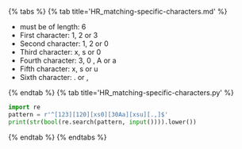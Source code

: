 {% tabs %}
{% tab title='HR_matching-specific-characters.md' %}

* must be of length: 6
* First character: 1, 2 or 3
* Second character: 1, 2 or 0
* Third character: x, s or 0
* Fourth character: 3, 0 , A or a
* Fifth character: x, s or u
* Sixth character: . or ,

{% endtab %}
{% tab title='HR_matching-specific-characters.py' %}

```py
import re
pattern = r'^[123][120][xs0][30Aa][xsu][.,]$'
print(str(bool(re.search(pattern, input()))).lower())
```

{% endtab %}
{% endtabs %}